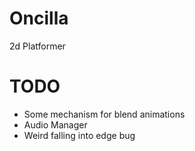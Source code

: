 Oncilla
=======

2d Platformer

TODO
=======
* Some mechanism for blend animations
* Audio Manager
* Weird falling into edge bug
